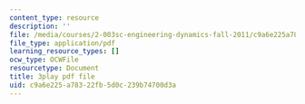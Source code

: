 ```yaml
---
content_type: resource
description: ''
file: /media/courses/2-003sc-engineering-dynamics-fall-2011/c9a6e225a78322fb5d0c239b74700d3a_jROTMB142T0.pdf
file_type: application/pdf
learning_resource_types: []
ocw_type: OCWFile
resourcetype: Document
title: 3play pdf file
uid: c9a6e225-a783-22fb-5d0c-239b74700d3a
---
```

